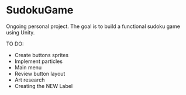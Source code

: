 # SudokuGame
 Ongoing personal project. The goal is to build a functional sudoku game using Unity. 


TO DO:
- Create buttons sprites
- Implement particles
- Main menu
- Review button layout
- Art research
- Creating the NEW Label
